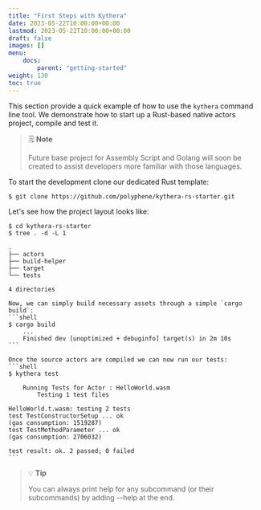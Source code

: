 ```yaml
---
title: "First Steps with Kythera"
date: 2023-05-22T10:00:00+00:00
lastmod: 2023-05-22T10:00:00+00:00
draft: false
images: []
menu:
    docs:
        parent: "getting-started"
weight: 130
toc: true
---
```


This section provide a quick example of how to use the `kythera` command line tool. We demonstrate how to start up a Rust-based
native actors project, compile and test it.

> 🗒️ **Note**
> 
> Future base project for Assembly Script and Golang will soon be created to assist developers more familiar with 
those languages.

To start the development clone our dedicated Rust template:
```shell
$ git clone https://github.com/polyphene/kythera-rs-starter.git
```

Let's see how the project layout looks like:
```shell
$ cd kythera-rs-starter
$ tree . -d -L 1

.
├── actors
├── build-helper
├── target
└── tests

4 directories
```
    
    Now, we can simply build necessary assets through a simple `cargo build`:
    ```shell
    $ cargo build
        ...
        Finished dev [unoptimized + debuginfo] target(s) in 2m 10s
    ```
    
    Once the source actors are compiled we can now run our tests:
    ```shell
    $ kythera test 
    
        Running Tests for Actor : HelloWorld.wasm
            Testing 1 test files
    
    HelloWorld.t.wasm: testing 2 tests
    test TestConstructorSetup ... ok
    (gas consumption: 1519287)
    test TestMethodParameter ... ok
    (gas consumption: 2706032)
    
    test result: ok. 2 passed; 0 failed
    ```

> 💡 **Tip**
> 
> You can always print help for any subcommand (or their subcommands) by adding --help at the end.